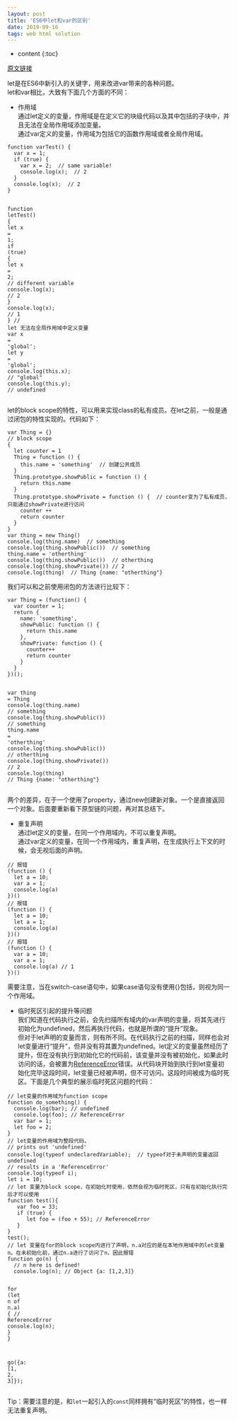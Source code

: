 ```yaml
---
layout: post
title: 'ES6中let和var的区别'
date: 2019-09-16 
tags: web html solution
---
```







* content
{:toc}






[原文链接](https://www.jianshu.com/p/759f120910e8)

<section class="ouvJEz">
    <article class="_2rhmJa"><p>let是在ES6中新引入的关键字，用来改进var带来的各种问题。<br>
let和var相比，大致有下面几个方面的不同：</p>
<ul>
<li>作用域<br>
通过let定义的变量，作用域是在定义它的块级代码以及其中包括的子块中，并且无法在全局作用域添加变量。<br>
通过var定义的变量，作用域为包括它的函数作用域或者全局作用域。</li>
</ul>
<pre class="line-numbers  language-jsx"><code class="  language-jsx"><span class="token keyword">function</span> <span class="token function">varTest</span><span class="token punctuation">(</span><span class="token punctuation">)</span> <span class="token punctuation">{</span>
  <span class="token keyword">var</span> x <span class="token operator">=</span> <span class="token number">1</span><span class="token punctuation">;</span>
  <span class="token keyword">if</span> <span class="token punctuation">(</span><span class="token boolean">true</span><span class="token punctuation">)</span> <span class="token punctuation">{</span>
    <span class="token keyword">var</span> x <span class="token operator">=</span> <span class="token number">2</span><span class="token punctuation">;</span>  <span class="token comment">// same variable!</span>
    console<span class="token punctuation">.</span><span class="token function">log</span><span class="token punctuation">(</span>x<span class="token punctuation">)</span><span class="token punctuation">;</span>  <span class="token comment">// 2</span>
  <span class="token punctuation">}</span>
  console<span class="token punctuation">.</span><span class="token function">log</span><span class="token punctuation">(</span>x<span class="token punctuation">)</span><span class="token punctuation">;</span>  <span class="token comment">// 2</span>
<span class="token punctuation">}</span>

<span class="token keyword">function</span> <span class="token function">letTest</span><span class="token punctuation">(</span><span class="token punctuation">)</span> <span class="token punctuation">{</span>
  <span class="token keyword">let</span> x <span class="token operator">=</span> <span class="token number">1</span><span class="token punctuation">;</span>
  <span class="token keyword">if</span> <span class="token punctuation">(</span><span class="token boolean">true</span><span class="token punctuation">)</span> <span class="token punctuation">{</span>
    <span class="token keyword">let</span> x <span class="token operator">=</span> <span class="token number">2</span><span class="token punctuation">;</span>  <span class="token comment">// different variable</span>
    console<span class="token punctuation">.</span><span class="token function">log</span><span class="token punctuation">(</span>x<span class="token punctuation">)</span><span class="token punctuation">;</span>  <span class="token comment">// 2</span>
  <span class="token punctuation">}</span>
  console<span class="token punctuation">.</span><span class="token function">log</span><span class="token punctuation">(</span>x<span class="token punctuation">)</span><span class="token punctuation">;</span>  <span class="token comment">// 1</span>
<span class="token punctuation">}</span>
<span class="token comment">// let 无法在全局作用域中定义变量</span>
<span class="token keyword">var</span> x <span class="token operator">=</span> <span class="token string">'global'</span><span class="token punctuation">;</span>
<span class="token keyword">let</span> y <span class="token operator">=</span> <span class="token string">'global'</span><span class="token punctuation">;</span>
console<span class="token punctuation">.</span><span class="token function">log</span><span class="token punctuation">(</span><span class="token keyword">this</span><span class="token punctuation">.</span>x<span class="token punctuation">)</span><span class="token punctuation">;</span> <span class="token comment">// "global"</span>
console<span class="token punctuation">.</span><span class="token function">log</span><span class="token punctuation">(</span><span class="token keyword">this</span><span class="token punctuation">.</span>y<span class="token punctuation">)</span><span class="token punctuation">;</span> <span class="token comment">// undefined</span>
<span aria-hidden="true" class="line-numbers-rows"><span></span><span></span><span></span><span></span><span></span><span></span><span></span><span></span><span></span><span></span><span></span><span></span><span></span><span></span><span></span><span></span><span></span><span></span><span></span><span></span><span></span><span></span></span></code></pre>
<p>let的block scope的特性，可以用来实现class的私有成员。在let之前，一般是通过闭包的特性实现的。代码如下：</p>
<pre class="line-numbers  language-jsx"><code class="  language-jsx"><span class="token keyword">var</span> Thing <span class="token operator">=</span> <span class="token punctuation">{</span><span class="token punctuation">}</span>
<span class="token comment">// block scope</span>
<span class="token punctuation">{</span>
  <span class="token keyword">let</span> counter <span class="token operator">=</span> <span class="token number">1</span>
  <span class="token function-variable function">Thing</span> <span class="token operator">=</span> <span class="token keyword">function</span> <span class="token punctuation">(</span><span class="token punctuation">)</span> <span class="token punctuation">{</span>
    <span class="token keyword">this</span><span class="token punctuation">.</span>name <span class="token operator">=</span> <span class="token string">'something'</span>  <span class="token comment">// 创建公共成员</span>
  <span class="token punctuation">}</span>
  <span class="token class-name">Thing</span><span class="token punctuation">.</span>prototype<span class="token punctuation">.</span><span class="token function-variable function">showPublic</span> <span class="token operator">=</span> <span class="token keyword">function</span> <span class="token punctuation">(</span><span class="token punctuation">)</span> <span class="token punctuation">{</span>
    <span class="token keyword">return</span> <span class="token keyword">this</span><span class="token punctuation">.</span>name
  <span class="token punctuation">}</span>
  <span class="token class-name">Thing</span><span class="token punctuation">.</span>prototype<span class="token punctuation">.</span><span class="token function-variable function">showPrivate</span> <span class="token operator">=</span> <span class="token keyword">function</span> <span class="token punctuation">(</span><span class="token punctuation">)</span> <span class="token punctuation">{</span>  <span class="token comment">// counter变为了私有成员，只能通过showPrivate进行访问</span>
    counter <span class="token operator">++</span>
    <span class="token keyword">return</span> counter
  <span class="token punctuation">}</span>
<span class="token punctuation">}</span>
<span class="token keyword">var</span> thing <span class="token operator">=</span> <span class="token keyword">new</span> <span class="token class-name">Thing</span><span class="token punctuation">(</span><span class="token punctuation">)</span>
console<span class="token punctuation">.</span><span class="token function">log</span><span class="token punctuation">(</span>thing<span class="token punctuation">.</span>name<span class="token punctuation">)</span>  <span class="token comment">// something</span>
console<span class="token punctuation">.</span><span class="token function">log</span><span class="token punctuation">(</span>thing<span class="token punctuation">.</span><span class="token function">showPublic</span><span class="token punctuation">(</span><span class="token punctuation">)</span><span class="token punctuation">)</span>  <span class="token comment">// something</span>
thing<span class="token punctuation">.</span>name <span class="token operator">=</span> <span class="token string">'otherthing'</span>
console<span class="token punctuation">.</span><span class="token function">log</span><span class="token punctuation">(</span>thing<span class="token punctuation">.</span><span class="token function">showPublic</span><span class="token punctuation">(</span><span class="token punctuation">)</span><span class="token punctuation">)</span>  <span class="token comment">// otherthing</span>
console<span class="token punctuation">.</span><span class="token function">log</span><span class="token punctuation">(</span>thing<span class="token punctuation">.</span><span class="token function">showPrivate</span><span class="token punctuation">(</span><span class="token punctuation">)</span><span class="token punctuation">)</span> <span class="token comment">// 2</span>
console<span class="token punctuation">.</span><span class="token function">log</span><span class="token punctuation">(</span>thing<span class="token punctuation">)</span>  <span class="token comment">// Thing {name: "otherthing"}</span>
<span aria-hidden="true" class="line-numbers-rows"><span></span><span></span><span></span><span></span><span></span><span></span><span></span><span></span><span></span><span></span><span></span><span></span><span></span><span></span><span></span><span></span><span></span><span></span><span></span><span></span><span></span><span></span></span></code></pre>
<p>我们可以和之前使用闭包的方法进行比较下：</p>
<pre class="line-numbers  language-jsx"><code class="  language-jsx"><span class="token keyword">var</span> Thing <span class="token operator">=</span> <span class="token punctuation">(</span><span class="token keyword">function</span><span class="token punctuation">(</span><span class="token punctuation">)</span> <span class="token punctuation">{</span>
  <span class="token keyword">var</span> counter <span class="token operator">=</span> <span class="token number">1</span><span class="token punctuation">;</span>
  <span class="token keyword">return</span> <span class="token punctuation">{</span>
    name<span class="token punctuation">:</span> <span class="token string">'something'</span><span class="token punctuation">,</span>
    <span class="token function-variable function">showPublic</span><span class="token punctuation">:</span> <span class="token keyword">function</span> <span class="token punctuation">(</span><span class="token punctuation">)</span> <span class="token punctuation">{</span>
      <span class="token keyword">return</span> <span class="token keyword">this</span><span class="token punctuation">.</span>name
    <span class="token punctuation">}</span><span class="token punctuation">,</span>
    <span class="token function-variable function">showPrivate</span><span class="token punctuation">:</span> <span class="token keyword">function</span> <span class="token punctuation">(</span><span class="token punctuation">)</span> <span class="token punctuation">{</span>
      counter<span class="token operator">++</span>
      <span class="token keyword">return</span> counter
    <span class="token punctuation">}</span>
  <span class="token punctuation">}</span>   
<span class="token punctuation">}</span><span class="token punctuation">)</span><span class="token punctuation">(</span><span class="token punctuation">)</span><span class="token punctuation">;</span>

<span class="token keyword">var</span> thing <span class="token operator">=</span> Thing
console<span class="token punctuation">.</span><span class="token function">log</span><span class="token punctuation">(</span>thing<span class="token punctuation">.</span>name<span class="token punctuation">)</span>  <span class="token comment">// something</span>
console<span class="token punctuation">.</span><span class="token function">log</span><span class="token punctuation">(</span>thing<span class="token punctuation">.</span><span class="token function">showPublic</span><span class="token punctuation">(</span><span class="token punctuation">)</span><span class="token punctuation">)</span>  <span class="token comment">// something</span>
thing<span class="token punctuation">.</span>name <span class="token operator">=</span> <span class="token string">'otherthing'</span>
console<span class="token punctuation">.</span><span class="token function">log</span><span class="token punctuation">(</span>thing<span class="token punctuation">.</span><span class="token function">showPublic</span><span class="token punctuation">(</span><span class="token punctuation">)</span><span class="token punctuation">)</span>  <span class="token comment">// otherthing</span>
console<span class="token punctuation">.</span><span class="token function">log</span><span class="token punctuation">(</span>thing<span class="token punctuation">.</span><span class="token function">showPrivate</span><span class="token punctuation">(</span><span class="token punctuation">)</span><span class="token punctuation">)</span> <span class="token comment">// 2</span>
console<span class="token punctuation">.</span><span class="token function">log</span><span class="token punctuation">(</span>thing<span class="token punctuation">)</span>  <span class="token comment">// Thing {name: "otherthing"}</span>
<span aria-hidden="true" class="line-numbers-rows"><span></span><span></span><span></span><span></span><span></span><span></span><span></span><span></span><span></span><span></span><span></span><span></span><span></span><span></span><span></span><span></span><span></span><span></span><span></span><span></span><span></span></span></code></pre>
<p>两个的差异，在于一个使用了property，通过new创建新对象。一个是直接返回一个对象。后面要重新看下原型链的问题，再对其总结下。</p>
<ul>
<li>重复声明<br>
通过let定义的变量，在同一个作用域内，不可以重复声明。<br>
通过var定义的变量，在同一个作用域内，重复声明，在生成执行上下文的时候，会无视后面的声明。</li>
</ul>
<pre class="line-numbers  language-jsx"><code class="  language-jsx"><span class="token comment">// 报错</span>
<span class="token punctuation">(</span><span class="token keyword">function</span> <span class="token punctuation">(</span><span class="token punctuation">)</span> <span class="token punctuation">{</span>
  <span class="token keyword">let</span> a <span class="token operator">=</span> <span class="token number">10</span><span class="token punctuation">;</span>
  <span class="token keyword">var</span> a <span class="token operator">=</span> <span class="token number">1</span><span class="token punctuation">;</span>
  console<span class="token punctuation">.</span><span class="token function">log</span><span class="token punctuation">(</span>a<span class="token punctuation">)</span>
<span class="token punctuation">}</span><span class="token punctuation">)</span><span class="token punctuation">(</span><span class="token punctuation">)</span>
<span class="token comment">// 报错</span>
<span class="token punctuation">(</span><span class="token keyword">function</span> <span class="token punctuation">(</span><span class="token punctuation">)</span> <span class="token punctuation">{</span>
  <span class="token keyword">let</span> a <span class="token operator">=</span> <span class="token number">10</span><span class="token punctuation">;</span>
  <span class="token keyword">let</span> a <span class="token operator">=</span> <span class="token number">1</span><span class="token punctuation">;</span>
  console<span class="token punctuation">.</span><span class="token function">log</span><span class="token punctuation">(</span>a<span class="token punctuation">)</span>
<span class="token punctuation">}</span><span class="token punctuation">)</span><span class="token punctuation">(</span><span class="token punctuation">)</span>
<span class="token comment">// 报错</span>
<span class="token punctuation">(</span><span class="token keyword">function</span> <span class="token punctuation">(</span><span class="token punctuation">)</span> <span class="token punctuation">{</span>
  <span class="token keyword">var</span> a <span class="token operator">=</span> <span class="token number">10</span><span class="token punctuation">;</span>
  <span class="token keyword">var</span> a <span class="token operator">=</span> <span class="token number">1</span><span class="token punctuation">;</span>
  console<span class="token punctuation">.</span><span class="token function">log</span><span class="token punctuation">(</span>a<span class="token punctuation">)</span> <span class="token comment">// 1</span>
<span class="token punctuation">}</span><span class="token punctuation">)</span><span class="token punctuation">(</span><span class="token punctuation">)</span>
<span aria-hidden="true" class="line-numbers-rows"><span></span><span></span><span></span><span></span><span></span><span></span><span></span><span></span><span></span><span></span><span></span><span></span><span></span><span></span><span></span><span></span><span></span><span></span></span></code></pre>
<p>需要注意，当在switch-case语句中，如果case语句没有使用{}包括，则视为同一个作用域。</p>
<ul>
<li>临时死区引起的提升等问题<br>
我们知道在代码执行之前，会先扫描所有域内的var声明的变量，将其先进行初始化为undefined，然后再执行代码，也就是所谓的“提升”现象。<br>
但对于let声明的变量而言，则有所不同。在代码执行之前的扫描，同样也会对let变量进行“提升”，但并没有将其置为undefined。let定义的变量虽然经历了提升，但在没有执行到初始化它的代码前，该变量并没有被初始化，如果此时访问的话，会被置为<a href="https://developer.mozilla.org/en-US/docs/JavaScript/Reference/Global_Objects/ReferenceError" target="_blank" rel="nofollow">ReferenceError</a>错误。从代码块开始到执行到let变量初始化完毕这段时间，let变量已经被声明，但不可访问。这段时间被成为临时死区。下面是几个典型的展示临时死区问题的代码：</li>
</ul>
<pre class="line-numbers  language-jsx"><code class="  language-jsx"><span class="token comment">// let变量的作用域为function scope</span>
<span class="token keyword">function</span> <span class="token function">do_something</span><span class="token punctuation">(</span><span class="token punctuation">)</span> <span class="token punctuation">{</span>
  console<span class="token punctuation">.</span><span class="token function">log</span><span class="token punctuation">(</span>bar<span class="token punctuation">)</span><span class="token punctuation">;</span> <span class="token comment">// undefined</span>
  console<span class="token punctuation">.</span><span class="token function">log</span><span class="token punctuation">(</span>foo<span class="token punctuation">)</span><span class="token punctuation">;</span> <span class="token comment">// ReferenceError</span>
  <span class="token keyword">var</span> bar <span class="token operator">=</span> <span class="token number">1</span><span class="token punctuation">;</span>
  <span class="token keyword">let</span> foo <span class="token operator">=</span> <span class="token number">2</span><span class="token punctuation">;</span>
<span class="token punctuation">}</span>
<span class="token comment">// let变量的作用域为整段代码，</span>
<span class="token comment">// prints out 'undefined'</span>
console<span class="token punctuation">.</span><span class="token function">log</span><span class="token punctuation">(</span><span class="token keyword">typeof</span> undeclaredVariable<span class="token punctuation">)</span><span class="token punctuation">;</span>  <span class="token comment">// typeof对于未声明的变量返回undefined</span>
<span class="token comment">// results in a 'ReferenceError'</span>
console<span class="token punctuation">.</span><span class="token function">log</span><span class="token punctuation">(</span><span class="token keyword">typeof</span> i<span class="token punctuation">)</span><span class="token punctuation">;</span>
<span class="token keyword">let</span> i <span class="token operator">=</span> <span class="token number">10</span><span class="token punctuation">;</span>
<span class="token comment">// let 变量为block scope，在初始化时使用，依然会视为临时死区，只有在初始化执行完后才可以使用</span>
<span class="token keyword">function</span> <span class="token function">test</span><span class="token punctuation">(</span><span class="token punctuation">)</span><span class="token punctuation">{</span>
   <span class="token keyword">var</span> foo <span class="token operator">=</span> <span class="token number">33</span><span class="token punctuation">;</span>
   <span class="token keyword">if</span> <span class="token punctuation">(</span><span class="token boolean">true</span><span class="token punctuation">)</span> <span class="token punctuation">{</span>
      <span class="token keyword">let</span> foo <span class="token operator">=</span> <span class="token punctuation">(</span>foo <span class="token operator">+</span> <span class="token number">55</span><span class="token punctuation">)</span><span class="token punctuation">;</span> <span class="token comment">// ReferenceError</span>
   <span class="token punctuation">}</span>
<span class="token punctuation">}</span>
<span class="token function">test</span><span class="token punctuation">(</span><span class="token punctuation">)</span><span class="token punctuation">;</span>
<span class="token comment">// let 变量在for的block scope内进行了声明，n.a对应的是在本地作用域中的let变量n。在未初始化前，通过n.a进行了访问了n，因此报错</span>
<span class="token keyword">function</span> <span class="token function">go</span><span class="token punctuation">(</span><span class="token parameter">n</span><span class="token punctuation">)</span> <span class="token punctuation">{</span>
  <span class="token comment">// n here is defined!</span>
  console<span class="token punctuation">.</span><span class="token function">log</span><span class="token punctuation">(</span>n<span class="token punctuation">)</span><span class="token punctuation">;</span> <span class="token comment">// Object {a: [1,2,3]}</span>

  <span class="token keyword">for</span> <span class="token punctuation">(</span><span class="token keyword">let</span> n <span class="token keyword">of</span> n<span class="token punctuation">.</span>a<span class="token punctuation">)</span> <span class="token punctuation">{</span> <span class="token comment">// ReferenceError</span>
    console<span class="token punctuation">.</span><span class="token function">log</span><span class="token punctuation">(</span>n<span class="token punctuation">)</span><span class="token punctuation">;</span>
  <span class="token punctuation">}</span>
<span class="token punctuation">}</span>

<span class="token function">go</span><span class="token punctuation">(</span><span class="token punctuation">{</span>a<span class="token punctuation">:</span> <span class="token punctuation">[</span><span class="token number">1</span><span class="token punctuation">,</span> <span class="token number">2</span><span class="token punctuation">,</span> <span class="token number">3</span><span class="token punctuation">]</span><span class="token punctuation">}</span><span class="token punctuation">)</span><span class="token punctuation">;</span>
<span aria-hidden="true" class="line-numbers-rows"><span></span><span></span><span></span><span></span><span></span><span></span><span></span><span></span><span></span><span></span><span></span><span></span><span></span><span></span><span></span><span></span><span></span><span></span><span></span><span></span><span></span><span></span><span></span><span></span><span></span><span></span><span></span><span></span><span></span><span></span><span></span><span></span></span></code></pre>
<p>Tip：需要注意的是，和<code>let</code>一起引入的<code>const</code>同样拥有“临时死区”的特性，也一样无法重复声明。</p>
</article>
</section>